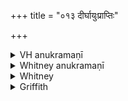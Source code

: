 +++
title = "०१३ दीर्घायुःप्राप्तिः"

+++

<details><summary>VH anukramaṇī</summary>

दीर्घायुःप्राप्तिः।  
१-५ अथर्वा। अग्निः, २-३ बृहस्पतिः, ४-५ विश्वे देवाः। त्रिष्टुप्, ४ अनुष्टुप्, ५ विराड् जगती।
</details>

<details><summary>Whitney anukramaṇī</summary>

[Atharvan.—bahudevatyam utā ”gneyam. trāiṣṭubham: 4. anuṣṭubh; 5. virāḍjagatī.]
</details>



<details><summary>Whitney</summary>

### Comment
Verses 1, 4, 5 are found in Pāipp. xv. Though (as Weber points out) plainly having nothing to do with the godāna or tonsure ceremony, its verses are applied by Kāuś. to parts of that rite. Thus, it accompanies the preparations for it (53. 1) and the wetting of the youth's head (53. 13); vss. 2 and 3, the putting of a new garment on him (54. 7); vs. 4, making him stand on a stone (54. 8); vs. 5, taking away his old garment (54. 9). And the comm. quotes vss. 2 and 3 from Pariśiṣṭa 4. 1 as uttered by a purohita on handing to a king in the morning the garment he is to put on, and vs. 4 from ibid. 4, as the same throws four pebbles toward the four directions, and makes the king step upon a fifth.


### Translations
Translated: Weber, xiii. 171; Zimmer, p. 322; Griffith, i. 57.
</details>

<details><summary>Griffith</summary>

A youth's Investiture ceremony (godanam)
</details>
